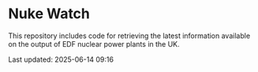 # Nuke Watch

This repository includes code for retrieving the latest information available on the output of EDF nuclear power plants in the UK.

Last updated: 2025-06-14 09:16